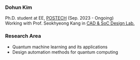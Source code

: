 <!--
![Anurag's github stats](https://github-readme-stats.vercel.app/api?username=yh08037&show_icons=true&theme=tokyonight)
-->
### Dohun Kim
Ph.D. student at EE, [POSTECH](https://ee.postech.ac.kr/) (Sep. 2023 - Ongoing)<br>
Working with Prof. Seokhyeong Kang in [CAD & SoC Design Lab.](http://csdl.postech.ac.kr)<br>

### Research Area
- Quantum machine learning and its applications
- Design automation methods for quantum computing

<!--
### ⚡ Publications
**Conference Paper**
- [3] Kyungjun Min, Seongbin Kwon, Sung-Yun Lee, **Dohun Kim**, Sunghye Park, and Seokhyeong Kang, "ClusterNet: Routing Congestion Prediction and Optimization using Netlist Clustering and Graph Neural Networks", in *IEEE/ACM International Conference on Computer-Aided Design (ICCAD)*, 2023. (accepted)
- [2] Haena Song, Jongho Yoon, **Dohun Kim**, Eunji Kwon, Tae-Hyun Oh, and Seokhyeong Kang, "[FPGA-Based Accelerator for Rank-Enhanced and Highly-Pruned Block-Circulant Neural Networks](https://doi.org/10.23919/DATE56975.2023.10137111)," in *IEEE/ACM Design, Automation and Test in Europe Conference & Exhibition (DATE)*, 2023.
- [1] Sunghye Park, **Dohun Kim**, Jae-Yoon Sim, and Seokhyeong Kang, “[MCQA: Multi-Constraint Qubit Allocation for Near-FTQC Device](https://doi.org/10.1145/3508352.3549462),” in *IEEE/ACM International Conference on Computer-Aided Design (ICCAD)*, 2022.

### 🎉 Awards
- QML Overall Challenge 1st Place Winner, 2022 qBraid HAQS (Nov. 2022)
- Excellence Award, 2022 IonQ & QCenter Quantum Challenge (Oct. 2022)
- First Place, [2021 MathWorks Korea MATLAB Cody Challenge](https://www.mathworks.com/matlabcentral/cody/groups/29269) (Nov. 2021)
- Community Choice Award, [Qiskit Hackathon Korea 2021](https://github.com/yh08037/quantum-neural-network) (Feb. 2021)
- OnDream Future Technology Scholarship, Hyundai Motor Chung Mong-Koo Foundation (Jul. 2019 – Feb. 2022)

### 📚 Education
- MS student at EE, [POSTECH](https://ee.postech.ac.kr/) (Feb. 2022 - Aug. 2023)
- BS. from EE, [Kyungpook National University](https://see.knu.ac.kr) (Mar. 2018 – Feb. 2022)

### 👨🏻‍💻 Expriences
- Undergraduate Student Researcher in [Mobile Communication Lab.](http://mimocom.knu.ac.kr) (Aug.2020 - Jan.2022)
- Undergraduate Trainee in [Artificial Brain Research Lab.](http://abr.knu.ac.kr) (Mar.2019 - Jul.2020)

### 📫 How to reach me
- email : dohunkim@postech.ac.kr<br>
- [LinkedIn](https://www.linkedin.com/in/dohunkim99/) 
-->
